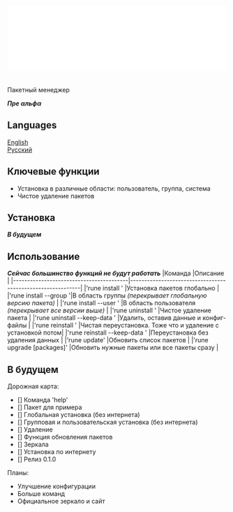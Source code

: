 <div align="center" >
    <img height=150 width=550 src="pictures/logo.svg">
</div>
<br>

Пакетный менеджер

***Пре αльфα***

## Languages
[English](../README.md)  
[Русский](docs/READMEru.md)

## Ключевые функции
- Установка в различные области: пользователь, группа, система
- Чистое удаление пакетов

## Установка
***В будущем***

## Использование
***Сейчас большинство функций не будут работать***
|Команда                                  |Описание                                                    |
|-----------------------------------------|------------------------------------------------------------|
|'rune install <packages>'                |Установка пакетов глобально                                 |
|'rune install --group <group> <packages>'|В область группы *(перекрывает глобальную версию пакета)*   |
|'rune install --user <user> <packages>'  |В область пользователя *(перекрывает все версии выше)*      |
|'rune uninstall <packages>'              |Чистое удаление пакета                                      |
|'rune uninstall --keep-data <packages>'  |Удалить, оставив данные и конфиг-файлы                      |
|'rune reinstall <packages>'              |Чистая переустановка. Тоже что и удаление с установкой потом|
|'rune reinstall --keep-data <packages>'  |Переустановка без удаления данных                           |
|'rune update'                            |Обновить список пакетов                                     |
|'rune upgrade [packages]'                |Обновить нужные пакеты или все пакеты сразу                 |

## В будущем

Дорожная карта:
- [] Команда 'help'
- [] Пакет для примера
- [] Глобальная установка (без интернета)
- [] Групповая и пользовательская установка (без интернета)
- [] Удаление
- [] Функция обновления пакетов
- [] Зеркала
- [] Установка по интернету
- [] Релиз 0.1.0

Планы:
- Улучшение конфигурации
- Больше команд
- Официальное зеркало и сайт
